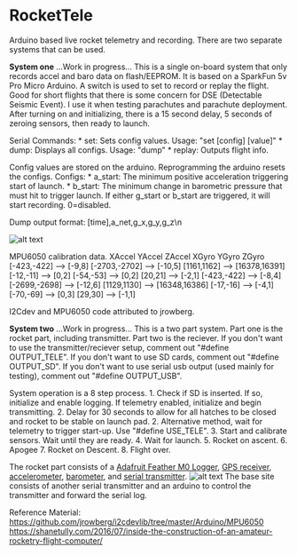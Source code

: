 
# RocketTele
Arduino based live rocket telemetry and recording. There are two separate systems that can be used.
 
**System one**
...Work in progress...
This is a single on-board system that only records accel and baro data on flash/EEPROM. It is based on a SparkFun 5v Pro Micro Arduino. A switch is used to set to record or replay the flight.
Good for short flights that there is some concern for DSE (Detectable Seismic Event). I use it when testing parachutes and parachute deployment.
After turning on and initializing, there is a 15 second delay, 5 seconds of zeroing sensors, then ready to launch.

Serial Commands:
	* set: Sets config values. Usage: "set [config] [value]"
	* dump: Displays all configs. Usage: "dump"
	* replay: Outputs flight info.

Config values are stored on the arduino. Reprogramming the arduino resets the configs.
Configs:
	* a_start: The minimum positive acceleration triggering start of launch.
	* b_start: The minimum change in barometric pressure that must hit to trigger launch.
If either g_start or b_start are triggered, it will start recording. 0=disabled.

Dump output format:
	[time],a_net,g_x,g_y,g_z\n

![alt text](https://cdn.sparkfun.com/assets/9/c/3/c/4/523a1765757b7f5c6e8b4567.png "SparkFun 5v Pro Micro Arduino Pinout")

MPU6050 calibration data.
XAccel			YAccel				ZAccel			XGyro			YGyro			ZGyro
[-423,-422] --> [-9,8]	[-2703,-2702] --> [-10,5]	[1161,1162] --> [16378,16391]	[-12,-11] --> [0,2]	[-54,-53] --> [0,2]	[20,21] --> [-2,1]
[-423,-422] --> [-8,4]	[-2699,-2698] --> [-12,6]	[1129,1130] --> [16348,16386]	[-17,-16] --> [-4,1]	[-70,-69] --> [0,3]	[29,30] --> [-1,1]
	

I2Cdev and MPU6050 code attributed to jrowberg.

**System two**
...Work in progress...
This is a two part system. Part one is the rocket part, including transmitter. Part two is the reciever.
If you don't want to use the transmitter/reciever setup, comment out "#define OUTPUT_TELE".
If you don't want to use SD cards, comment out "#define OUTPUT_SD".
If you don't want to use serial usb output (used mainly for testing), comment out "#define OUTPUT_USB".

System operation is a 8 step process.
	1. Check if SD is inserted. If so, initialize and enable logging. If telemetry enabled, initialize and begin transmitting.
	2. Delay for 30 seconds to allow for all hatches to be closed and rocket to be stable on launch pad.
	2. Alternative method, wait for telemetry to trigger start-up. Use "#define USE_TELE".
	3. Start and calibrate sensors. Wait until they are ready.
	4. Wait for launch.
	5. Rocket on ascent.
	6. Apogee
	7. Rocket on Descent.
	8. Flight over.
	

The rocket part consists of a [Adafruit Feather M0 Logger](https://www.adafruit.com/product/2796 "Adafruit Feather M0 Logger"), [GPS receiver](https://www.banggood.com/GPS-Module-with-Ceramic-Antenna-GPS-Receiver-TTL9600-Ublox-Module-for-Multirotor-p-1100984.html?rmmds=myorder&cur_warehouse=CN), [accelerometer](https://www.banggood.com/6DOF-MPU-6050-3-Axis-Gyro-With-Accelerometer-Sensor-Module-For-Arduino-p-80862.html?rmmds=myorder&cur_warehouse=USA), [barometer](https://www.banggood.com/MS5611-GY-63-Atmospheric-Pressure-Sensor-Module-IICSPI-Communication-p-965980.html?rmmds=myorder&cur_warehouse=CN), and [serial transmitter](https://www.banggood.com/HC-12-433-SI4463-Wireless-Serial-Module-Remote-1000M-With-Antenna-p-973522.html?rmmds=myorder&cur_warehouse=USA).
![alt text](https://cdn-learn.adafruit.com/assets/assets/000/046/243/original/adafruit_products_Feather_M0_Adalogger_v2.2-1.png? "AdaFruit Feather M0 Logger Pinout")
The base site consists of another serial transmitter and an arduino to control the transmitter and forward the serial log.


Reference Material:
https://github.com/jrowberg/i2cdevlib/tree/master/Arduino/MPU6050
https://shanetully.com/2016/07/inside-the-construction-of-an-amateur-rocketry-flight-computer/
